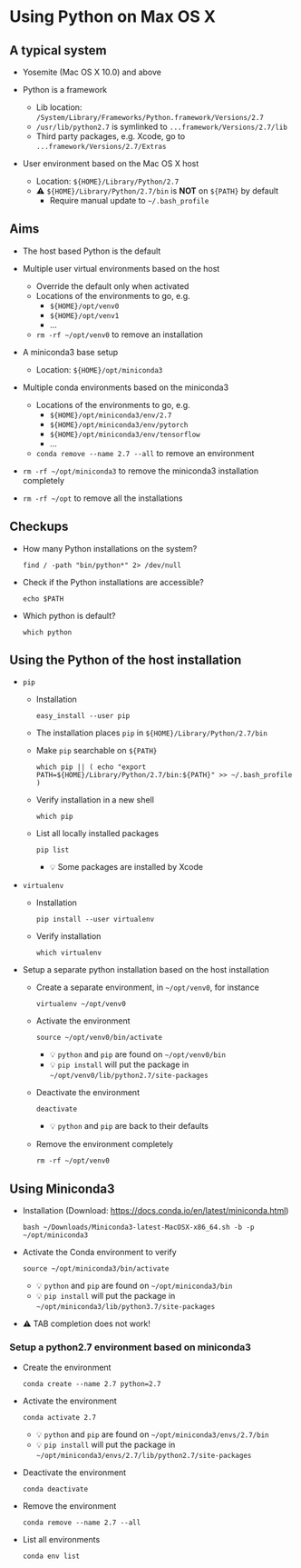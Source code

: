 # Using Python on Max OS X

## A typical system

* Yosemite (Mac OS X 10.0) and above

* Python is a framework
  - Lib location: `/System/Library/Frameworks/Python.framework/Versions/2.7`
  - `/usr/lib/python2.7` is symlinked to `...framework/Versions/2.7/lib`
  - Third party packages, e.g. Xcode, go to `...framework/Versions/2.7/Extras`

* User environment based on the Mac OS X host
  - Location: `${HOME}/Library/Python/2.7`
  - :warning: `${HOME}/Library/Python/2.7/bin` is __NOT__ on
    `${PATH}` by default
    - Require manual update to `~/.bash_profile`

## Aims

* The host based Python is the default

* Multiple user virtual environments based on the host
  - Override the default only when activated
  - Locations of the environments to go, e.g.
    - `${HOME}/opt/venv0`
    - `${HOME}/opt/venv1`
    - ...
  - `rm -rf ~/opt/venv0` to remove an installation

* A miniconda3 base setup
  - Location: `${HOME}/opt/miniconda3`

* Multiple conda environments based on the miniconda3
  - Locations of the environments to go, e.g.
    - `${HOME}/opt/miniconda3/env/2.7`
    - `${HOME}/opt/miniconda3/env/pytorch`
    - `${HOME}/opt/miniconda3/env/tensorflow`
    - ...
  - `conda remove --name 2.7 --all` to remove an environment

* `rm -rf ~/opt/miniconda3` to remove the miniconda3
  installation completely

* `rm -rf ~/opt` to remove all the installations


## Checkups

* How many Python installations on the system?
  ```shell
  find / -path "bin/python*" 2> /dev/null
  ```
* Check if the Python installations are accessible?
  ```shell
  echo $PATH
  ```
* Which python is default?
  ```shell
  which python
  ```

## Using the Python of the host installation

* `pip`

  - Installation
    ```shell
    easy_install --user pip
    ```

  - The installation places `pip` in `${HOME}/Library/Python/2.7/bin`

  - Make `pip` searchable on `${PATH}`
    ```shell
    which pip || ( echo "export PATH=${HOME}/Library/Python/2.7/bin:${PATH}" >> ~/.bash_profile )
    ```

  - Verify installation in a new shell
    ```shell
    which pip
    ```

  - List all locally installed packages
    ```shell
    pip list
    ```
    - :bulb: Some packages are installed by Xcode


* `virtualenv`

  - Installation
    ```shell
    pip install --user virtualenv
    ```

  - Verify installation
    ```shell
    which virtualenv
    ```

* Setup a separate python installation based on the host installation

  - Create a separate environment, in `~/opt/venv0`, for instance
    ```shell
    virtualenv ~/opt/venv0
    ```

  - Activate the environment
    ```shell
    source ~/opt/venv0/bin/activate
    ```
    - :bulb: `python` and `pip` are found on `~/opt/venv0/bin`
    - :bulb: `pip install` will put the package in
      `~/opt/venv0/lib/python2.7/site-packages`

  - Deactivate the environment
    ```shell
    deactivate
    ```
    - :bulb: `python` and `pip` are back to their defaults

  - Remove the environment completely
    ```shell
    rm -rf ~/opt/venv0
    ```

## Using Miniconda3

* Installation (Download: https://docs.conda.io/en/latest/miniconda.html)
  ```shell
  bash ~/Downloads/Miniconda3-latest-MacOSX-x86_64.sh -b -p ~/opt/miniconda3
  ```

* Activate the Conda environment to verify
  ```shell
  source ~/opt/miniconda3/bin/activate
  ```
  - :bulb: `python` and `pip` are found on `~/opt/miniconda3/bin`
  - :bulb: `pip install` will put the package in
    `~/opt/miniconda3/lib/python3.7/site-packages`

* :warning: TAB completion does not work!


### Setup a python2.7 environment based on miniconda3

- Create the environment
  ```shell
  conda create --name 2.7 python=2.7
  ```

- Activate the environment
  ```shell
  conda activate 2.7
  ```
  - :bulb: `python` and `pip` are found on `~/opt/miniconda3/envs/2.7/bin`
  - :bulb: `pip install` will put the package in
    `~/opt/miniconda3/envs/2.7/lib/python2.7/site-packages`

- Deactivate the environment
  ```shell
  conda deactivate
  ```

- Remove the environment
  ```shell
  conda remove --name 2.7 --all
  ```

* List all environments
  ```shell
  conda env list
  ```

